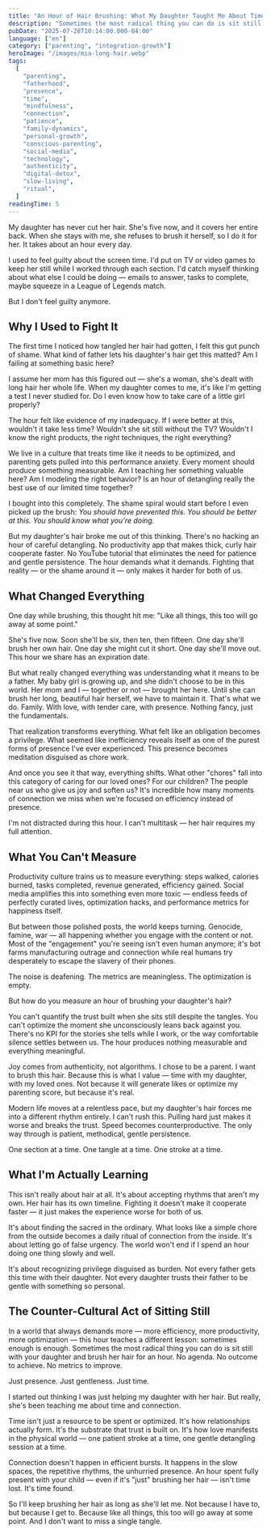 ```yaml
---
title: "An Hour of Hair Brushing: What My Daughter Taught Me About Time"
description: "Sometimes the most radical thing you can do is sit still with your daughter and brush her hair for an hour."
pubDate: "2025-07-28T10:14:00.000-04:00"
language: ["en"]
category: ["parenting", "integration-growth"]
heroImage: "/images/mia-long-hair.webp"
tags:
  [
    "parenting",
    "fatherhood",
    "presence",
    "time",
    "mindfulness",
    "connection",
    "patience",
    "family-dynamics",
    "personal-growth",
    "conscious-parenting",
    "social-media",
    "technology",
    "authenticity",
    "digital-detox",
    "slow-living",
    "ritual",
  ]
readingTime: 5
---
```


My daughter has never cut her hair. She's five now, and it covers her entire back. When she stays with me, she refuses to brush it herself, so I do it for her. It takes about an hour every day.

I used to feel guilty about the screen time. I'd put on TV or video games to keep her still while I worked through each section. I'd catch myself thinking about what else I could be doing — emails to answer, tasks to complete, maybe squeeze in a League of Legends match.

But I don't feel guilty anymore.

## Why I Used to Fight It

The first time I noticed how tangled her hair had gotten, I felt this gut punch of shame. What kind of father lets his daughter's hair get this matted? Am I failing at something basic here?

I assume her mom has this figured out — she's a woman, she's dealt with long hair her whole life. When my daughter comes to me, it's like I'm getting a test I never studied for. Do I even know how to take care of a little girl properly?

The hour felt like evidence of my inadequacy. If I were better at this, wouldn't it take less time? Wouldn't she sit still without the TV? Wouldn't I know the right products, the right techniques, the right everything?

We live in a culture that treats time like it needs to be optimized, and parenting gets pulled into this performance anxiety. Every moment should produce something measurable. Am I teaching her something valuable here? Am I modeling the right behavior? Is an hour of detangling really the best use of our limited time together?

I bought into this completely. The shame spiral would start before I even picked up the brush: _You should have prevented this. You should be better at this. You should know what you're doing._

But my daughter's hair broke me out of this thinking. There's no hacking an hour of careful detangling. No productivity app that makes thick, curly hair cooperate faster. No YouTube tutorial that eliminates the need for patience and gentle persistence. The hour demands what it demands. Fighting that reality — or the shame around it — only makes it harder for both of us.

## What Changed Everything

One day while brushing, this thought hit me: "Like all things, this too will go away at some point."

She's five now. Soon she'll be six, then ten, then fifteen. One day she'll brush her own hair. One day she might cut it short. One day she'll move out. This hour we share has an expiration date.

But what really changed everything was understanding what it means to be a father. My baby girl is growing up, and she didn't choose to be in this world. Her mom and I — together or not — brought her here. Until she can brush her long, beautiful hair herself, we have to maintain it. That's what we do. Family. With love, with tender care, with presence. Nothing fancy, just the fundamentals.

That realization transforms everything. What felt like an obligation becomes a privilege. What seemed like inefficiency reveals itself as one of the purest forms of presence I've ever experienced. This presence becomes meditation disguised as chore work.

And once you see it that way, everything shifts. What other "chores" fall into this category of caring for our loved ones? For our children? The people near us who give us joy and soften us? It's incredible how many moments of connection we miss when we're focused on efficiency instead of presence.

I'm not distracted during this hour. I can't multitask — her hair requires my full attention.

## What You Can't Measure

Productivity culture trains us to measure everything: steps walked, calories burned, tasks completed, revenue generated, efficiency gained. Social media amplifies this into something even more toxic — endless feeds of perfectly curated lives, optimization hacks, and performance metrics for happiness itself.

But between those polished posts, the world keeps turning. Genocide, famine, war — all happening whether you engage with the content or not. Most of the "engagement" you're seeing isn't even human anymore; it's bot farms manufacturing outrage and connection while real humans try desperately to escape the slavery of their phones.

The noise is deafening. The metrics are meaningless. The optimization is empty.

But how do you measure an hour of brushing your daughter's hair?

You can't quantify the trust built when she sits still despite the tangles. You can't optimize the moment she unconsciously leans back against you. There's no KPI for the stories she tells while I work, or the way comfortable silence settles between us. The hour produces nothing measurable and everything meaningful.

Joy comes from authenticity, not algorithms. I chose to be a parent. I want to brush this hair. Because this is what I value — time with my daughter, with my loved ones. Not because it will generate likes or optimize my parenting score, but because it's real.

Modern life moves at a relentless pace, but my daughter's hair forces me into a different rhythm entirely. I can't rush this. Pulling hard just makes it worse and breaks the trust. Speed becomes counterproductive. The only way through is patient, methodical, gentle persistence.

One section at a time. One tangle at a time. One stroke at a time.

## What I'm Actually Learning

This isn't really about hair at all. It's about accepting rhythms that aren't my own. Her hair has its own timeline. Fighting it doesn't make it cooperate faster — it just makes the experience worse for both of us.

It's about finding the sacred in the ordinary. What looks like a simple chore from the outside becomes a daily ritual of connection from the inside. It's about letting go of false urgency. The world won't end if I spend an hour doing one thing slowly and well.

It's about recognizing privilege disguised as burden. Not every father gets this time with their daughter. Not every daughter trusts their father to be gentle with something so personal.

## The Counter-Cultural Act of Sitting Still

In a world that always demands more — more efficiency, more productivity, more optimization — this hour teaches a different lesson: sometimes enough is enough. Sometimes the most radical thing you can do is sit still with your daughter and brush her hair for an hour. No agenda. No outcome to achieve. No metrics to improve.

Just presence. Just gentleness. Just time.

I started out thinking I was just helping my daughter with her hair. But really, she's been teaching me about time and connection.

Time isn't just a resource to be spent or optimized. It's how relationships actually form. It's the substrate that trust is built on. It's how love manifests in the physical world — one patient stroke at a time, one gentle detangling session at a time.

Connection doesn't happen in efficient bursts. It happens in the slow spaces, the repetitive rhythms, the unhurried presence. An hour spent fully present with your child — even if it's "just" brushing her hair — isn't time lost. It's time found.

So I'll keep brushing her hair as long as she'll let me. Not because I have to, but because I get to. Because like all things, this too will go away at some point. And I don't want to miss a single tangle.
